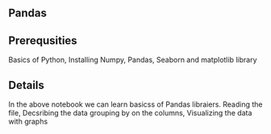 ## Pandas

## Prerequsities
Basics of Python, Installing Numpy, Pandas, Seaborn and matplotlib library

## Details
In the above notebook we can learn basicss of Pandas libraiers.
Reading the file, Decsribing the data grouping by on the columns, Visualizing the data with graphs
